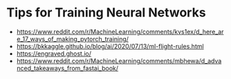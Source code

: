 # Tips for Training Neural Networks

- https://www.reddit.com/r/MachineLearning/comments/kvs1ex/d_here_are_17_ways_of_making_pytorch_training/
- https://bkkaggle.github.io/blog/ai/2020/07/13/ml-flight-rules.html
- https://engraved.ghost.io/
- https://www.reddit.com/r/MachineLearning/comments/mbhewa/d_advanced_takeaways_from_fastai_book/